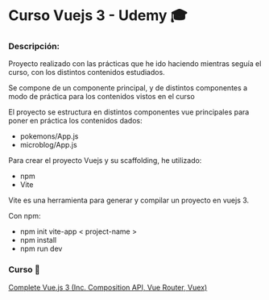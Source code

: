 # Curso Vuejs 3 - Udemy 🎓
### Descripción:
<p>Proyecto realizado con las prácticas que he ido haciendo mientras seguía el curso, con los distintos contenidos estudiados.</p>
<p>Se compone de un componente principal, y de distintos componentes a modo de práctica para los contenidos vistos en el curso
<p>El proyecto se estructura en distintos componentes vue principales para poner en práctica los contenidos dados:</p>

*   pokemons/App.js
*   microblog/App.js

<p>Para crear el proyecto Vuejs y su scaffolding, he utilizado:</p>

*   npm
*   Vite

<p>Vite es una herramienta para generar y compilar un proyecto en vuejs 3.</p>

<p>Con npm:</p>

*   npm init vite-app < project-name >
*   npm install
*   npm run dev

### Curso 🔎 
<a href="https://www.udemy.com/course/complete-vuejs-3-crash-course-composition-api-vue-router-vuex/" target="_blank">Complete Vue.js 3 (Inc. Composition API, Vue Router, Vuex)</a>
